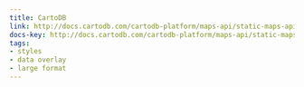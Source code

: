 ```yaml
---
title: CartoDB
link: http://docs.cartodb.com/cartodb-platform/maps-api/static-maps-api/
docs-key: http://docs.cartodb.com/cartodb-platform/maps-api/static-maps-api/
tags:
- styles
- data overlay
- large format
---
```

